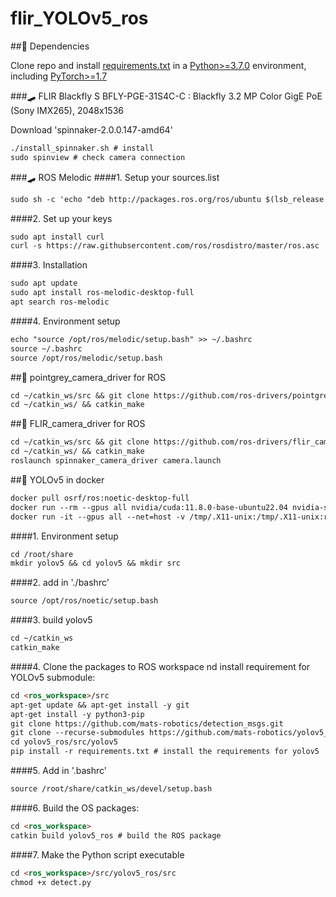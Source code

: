 # flir_YOLOv5_ros

##🥢 Dependencies

Clone repo and install [requirements.txt](https://github.com/YeJin20/flir_YOLOv5_ros/blob/main/requirements.txt) in a [Python>=3.7.0](https://projooni.tistory.com/entry/ubuntu%EC%97%90%EC%84%9C-apt-get%EC%9C%BC%EB%A1%9C-python37-pip-%EC%84%A4%EC%B9%98-%EB%B0%8F-%EC%8B%AC%EB%B3%BC%EB%A6%AD-%EB%A7%81%ED%81%AC-%EC%84%A4%EC%A0%95%ED%95%98%EA%B8%B0) environment, including [PyTorch>=1.7](https://enjoysomething.tistory.com/52)


###🛹 FLIR Blackfly S
BFLY-PGE-31S4C-C : Blackfly 3.2 MP Color GigE PoE (Sony IMX265), 2048x1536 


Download 'spinnaker-2.0.0.147-amd64'
```md
./install_spinnaker.sh # install
sudo spinview # check camera connection
```


###🛹 ROS Melodic
####1. Setup your sources.list
```md
sudo sh -c 'echo "deb http://packages.ros.org/ros/ubuntu $(lsb_release -sc) main" > /etc/apt/sources.list.d/rost-latest.list'
```


####2. Set up your keys
```md
sudo apt install curl
curl -s https://raw.githubsercontent.com/ros/rosdistro/master/ros.asc | sudo apt-key add -
```


####3. Installation
```md
sudo apt update
sudo apt install ros-melodic-desktop-full
apt search ros-melodic
```


####4. Environment setup
```md
echo "source /opt/ros/melodic/setup.bash" >> ~/.bashrc
source ~/.bashrc
source /opt/ros/melodic/setup.bash
```


##🥢 pointgrey_camera_driver for ROS
```md
cd ~/catkin_ws/src && git clone https://github.com/ros-drivers/pointgrey_camera_driver.git
cd ~/catkin_ws/ && catkin_make
```

##🥢 FLIR_camera_driver for ROS
```md
cd ~/catkin_ws/src && git clone https://github.com/ros-drivers/flir_camera_driver.git
cd ~/catkin_ws/ && catkin_make
roslaunch spinnaker_camera_driver camera.launch
```


##🥢 YOLOv5 in docker
```md
docker pull osrf/ros:noetic-desktop-full
docker run --rm --gpus all nvidia/cuda:11.8.0-base-ubuntu22.04 nvidia-smi
docker run -it --gpus all --net=host -v /tmp/.X11-unix:/tmp/.X11-unix:ro -v <local_workspace>:/root/share -e DISPLAY=unix$DISPLAY --privileged --name "ROS_noetic" osrf/ros:noetic-desktop-full
```


####1. Environment setup
```md
cd /root/share
mkdir yolov5 && cd yolov5 && mkdir src
```

####2. add in './bashrc'
```md
source /opt/ros/noetic/setup.bash
```

####3. build yolov5
```md
cd ~/catkin_ws
catkin_make
```

####4. Clone the packages to ROS workspace nd install requirement for YOLOv5 submodule:
```md
cd <ros_workspace>/src
apt-get update && apt-get install -y git
apt-get install -y python3-pip
git clone https://github.com/mats-robotics/detection_msgs.git
git clone --recurse-submodules https://github.com/mats-robotics/yolov5_ros.git 
cd yolov5_ros/src/yolov5
pip install -r requirements.txt # install the requirements for yolov5
```

####5. Add in '.bashrc'
```md
source /root/share/catkin_ws/devel/setup.bash
```

####6. Build the OS packages:
```md
cd <ros_workspace>
catkin build yolov5_ros # build the ROS package
```

####7. Make the Python script executable
```md
cd <ros_workspace>/src/yolov5_ros/src
chmod +x detect.py
```
